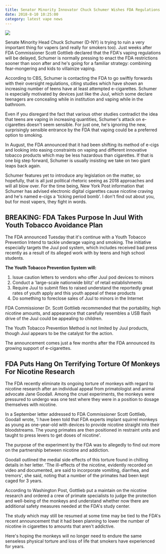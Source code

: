 ```yaml
---
title: Senator Minority Innovator Chuck Schumer Wishes FDA Regulations Sped Back Up
date: 2018-8-10 10:25:00
category: latest vape news
---
```


![](/images/3.jpg)

Senate Minority Head Chuck Schumer (D-NY) is trying to ruin a very important thing for vapers (and really for smokers too). Just weeks after FDA Commissioner Scott Gottlieb declared that the FDA's vaping regulations will be delayed, Schumer is normally pressing to enact the FDA restrictions sooner than soon after and he's going for a familiar strategy: combining fear-mongering and kids to villainize vaping.

According to CBS, Schumer is contacting the FDA to go swiftly forwards with their oversight regulations, citing studies which have shown an increasing number of teens have at least attempted e-cigarettes. Schumer is especially motivated by devices just like the Juul, which some declare teenagers are concealing while in institution and vaping while in the bathroom.

<!-- more -->

Even if you disregard the fact that various other studies contradict the idea that teens are vaping in increasing quantities, Schumer's attack on e-cigarettes doesn't seem sensible. For just one, he's ignoring the new, surprisingly sensible entrance by the FDA that vaping could be a preferred option to smoking.

In August, the FDA announced that it had been shifting its method of e-cigs and looking into easing constraints on vaping and different innovative tobacco products which may be less hazardous than cigarettes. If that is one big step forward, Schumer is usually insisting we take on two giant leaps back again.

Schumer features yet to introduce any legislation on the matter, so hopefully, that is all just political rhetoric seeing as 2018 approaches and will all blow over. For the time being, New York Post information that Schumer has advised electronic digital cigarettes cause nicotine craving and he's named e-cigs a 'ticking period bomb'. I don't find out about you, but for most vapers, they fight in words.

## BREAKING: FDA Takes Purpose In Juul With Youth Tobacco Avoidance Plan

The FDA announced Tuesday that it's continue with a Youth Tobacco Prevention Intend to tackle underage vaping and smoking. The initiative especially targets the Juul pod system, which includes received bad press recently as a result of its alleged work with by teens and high school students.

__The Youth Tobacco Prevention System will:__
1. Issue caution letters to vendors who offer Juul pod devices to minors
2. Conduct a 'large-scale nationwide blitz' of retail establishments
3. Require Juul to submit files to raised understand the reportedly great rates of youth apply and this youth appeal of these products
4. Do something to foreclose sales of Juul to minors in the Internet

FDA Commissioner Dr. Scott Gottlieb recommended that the portability, high nicotine amounts, and appearance that carefully resembles a USB flash drive of the Juul could be appealing to children.

The Youth Tobacco Prevention Method is not limited by Juul products, though Juul appears to be the catalyst for the action.

The announcement comes just a few months after the FDA announced its growing support of e-cigarettes.

## FDA Puts Hang On Terrifying Torture Of Monkeys For Nicotine Research

The FDA recently eliminate its ongoing torture of monkeys with regard to nicotine research after an individual appeal from primatologist and animal advocate Jane Goodall. Among the cruel experiments, the monkeys were pressured to undergo was one test where they were in a position to dosage themselves with nicotine.

In a September letter addressed to FDA Commissioner Scott Gottlieb, Goodall wrote, 'I have been told that FDA experts implant squirrel monkeys as young as one-year-old with devices to provide nicotine straight into their bloodstreams. The young primates are then positioned in restraint units and taught to press levers to get doses of nicotine'.

The purpose of the experiment by the FDA was to allegedly to find out more on the partnership between nicotine and addiction.

Goodall outlined the medial side effects of this torture found in chilling details in her letter. 'The ill-effects of the nicotine, evidently recorded on video and documented, are said to incorporate vomiting, diarrhea, and tremors', she said, noting that a number of the primates had been kept caged for 3 years.

According to Washington Post, Gottlieb put a maintain on the nicotine research and ordered a crew of primate specialists to judge the protection and well-being of the monkeys and understand whether now there are additional safety measures needed at the FDA's study center.

The study which may still be resumed at some time may be tied to the FDA's recent announcement that it had been planning to lower the number of nicotine in cigarettes to amounts that aren't addictive.

Here's hoping the monkeys will no longer need to endure the same senseless physical torture and loss of life that smokers have experienced for years.
